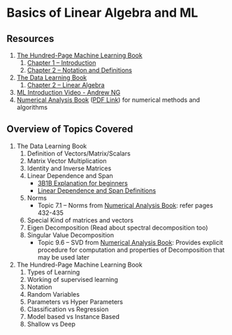 # Basics of Linear Algebra and ML

## Resources

1. [The Hundred-Page Machine Learning Book](http://themlbook.com/wiki/doku.php)
   1. [Chapter 1 – Introduction](http://bit.ly/theMLbook-Chapter-1)
   2. [Chapter 2 – Notation and Definitions](http://bit.ly/theMLbook-Chapter-2)
2. [The Data Learning Book](https://www.deeplearningbook.org)
   1. [Chapter 2 – Linear Algebra](https://www.deeplearningbook.org/contents/linear_algebra.html)
3. [ML Introduction Video - Andrew NG](https://www.youtube.com/watch?v=UzxYlbK2c7E)
4. [Numerical Analysis Book](https://www.google.co.in/books/edition/Numerical_Analysis/Dbw8AAAAQBAJ?hl=en&gbpv=0) ([PDF Link](https://faculty.ksu.edu.sa/sites/default/files/numerical_analysis_9th.pdf)) for numerical methods and algorithms

## Overview of Topics Covered

1. The Data Learning Book
   1. Definition of Vectors/Matrix/Scalars
   1. Matrix Vector Multiplication
   1. Identity and Inverse Matrices
   1. Linear Dependence and Span
      - [3B1B Explanation for beginners](https://www.3blue1brown.com/lessons/span)
      - [Linear Dependence and Span Definitions](http://mathonline.wikidot.com/linearly-independent-sets-and-spanning-sets-in-linear-spaces)
   1. Norms
      - Topic 7.1 – Norms from [Numerical Analysis Book](https://books.google.com.au/books?id=Dbw8AAAAQBAJ&printsec=frontcover&dq=burden+numerical+analysis&hl=en&newbks=1&newbks_redir=1&sa=X&ved=2ahUKEwj05N6Zh_L5AhVyTWwGHR09CeMQ6AF6BAgHEAI): refer pages 432-435
   1. Special Kind of matrices and vectors
   1. Eigen Decomposition (Read about spectral decomposition too)
   1. Singular Value Decomposition
      - Topic 9.6 – SVD from [Numerical Analysis Book](https://books.google.com.au/books?id=Dbw8AAAAQBAJ&printsec=frontcover&dq=burden+numerical+analysis&hl=en&newbks=1&newbks_redir=1&sa=X&ved=2ahUKEwj05N6Zh_L5AhVyTWwGHR09CeMQ6AF6BAgHEAI): Provides explicit procedure for computation and properties of Decomposition that may be used later
1. The Hundred-Page Machine Learning Book
   1. Types of Learning
   1. Working of supervised learning
   1. Notation
   1. Random Variables
   1. Parameters vs Hyper Parameters
   1. Classification vs Regression
   1. Model based vs Instance Based
   1. Shallow vs Deep